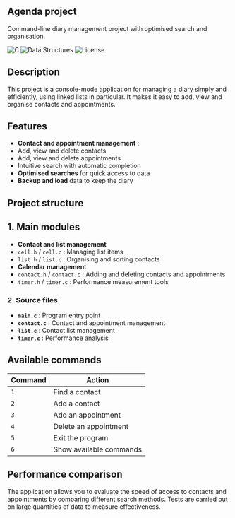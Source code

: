 ## Agenda project


Command-line diary management project with optimised search and organisation. 


![C](https://img.shields.io/badge/C-11-00599C?logo=c&logoColor=white)
![Data Structures](https://img.shields.io/badge/Data_Structures-Linked_Lists-9cf)
![License](https://img.shields.io/badge/License-MIT-blue.svg)
## Description

This project is a console-mode application for managing a diary simply and efficiently, using linked lists in particular. It makes it easy to add, view and organise contacts and appointments.

## Features

- **Contact and appointment management** :
- Add, view and delete contacts
 - Add, view and delete appointments
 - Intuitive search with automatic completion
- **Optimised searches** for quick access to data
- **Backup and load** data to keep the diary

## Project structure

## 1. Main modules

- **Contact and list management**
 - `cell.h` / `cell.c` : Managing list items
 - `list.h` / `list.c` : Organising and sorting contacts
- **Calendar management**
 - `contact.h` / `contact.c` : Adding and deleting contacts and appointments
 - `timer.h` / `timer.c` : Performance measurement tools

### 2. Source files

- **`main.c`** : Program entry point
- **`contact.c`** : Contact and appointment management
- **`list.c`** : Contact list management
- **`timer.c`** : Performance analysis

## Available commands

| Command | Action |
| -------- | -------------------------------- |
| `1` | Find a contact |
| `2` | Add a contact |
| `3` | Add an appointment |
| `4` | Delete an appointment |
| `5` | Exit the program |
| `6` | Show available commands |

## Performance comparison

The application allows you to evaluate the speed of access to contacts and appointments by comparing different search methods. Tests are carried out on large quantities of data to measure effectiveness.

